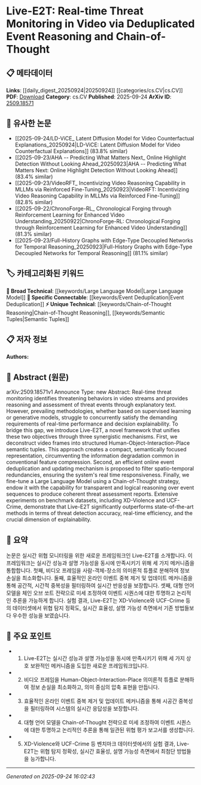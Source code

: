 <!-- KEYWORD_LINKING_METADATA:
{
  "processed_timestamp": "2025-09-24T16:02:43.814510",
  "vocabulary_version": "1.0",
  "selected_keywords": [
    "Large Language Model",
    "Chain-of-Thought Reasoning",
    "Semantic Tuples",
    "Event Deduplication"
  ],
  "rejected_keywords": [],
  "similarity_scores": {
    "Large Language Model": 0.85,
    "Chain-of-Thought Reasoning": 0.78,
    "Semantic Tuples": 0.72,
    "Event Deduplication": 0.77
  },
  "extraction_method": "AI_prompt_based",
  "budget_applied": true,
  "candidates_json": {
    "candidates": [
      {
        "surface": "Large Language Model",
        "canonical": "Large Language Model",
        "aliases": [
          "LLM"
        ],
        "category": "broad_technical",
        "rationale": "The use of Large Language Models is central to the framework's reasoning capability, linking it to broader NLP advancements.",
        "novelty_score": 0.45,
        "connectivity_score": 0.88,
        "specificity_score": 0.7,
        "link_intent_score": 0.85
      },
      {
        "surface": "Chain-of-Thought strategy",
        "canonical": "Chain-of-Thought Reasoning",
        "aliases": [
          "CoT"
        ],
        "category": "unique_technical",
        "rationale": "This strategy is a unique approach for enhancing logical reasoning in threat assessment, linking to cognitive reasoning models.",
        "novelty_score": 0.75,
        "connectivity_score": 0.65,
        "specificity_score": 0.8,
        "link_intent_score": 0.78
      },
      {
        "surface": "Human-Object-Interaction-Place semantic tuples",
        "canonical": "Semantic Tuples",
        "aliases": [
          "HOIP tuples"
        ],
        "category": "unique_technical",
        "rationale": "This novel representation method enhances the semantic understanding of video data, linking to structured data representation.",
        "novelty_score": 0.8,
        "connectivity_score": 0.6,
        "specificity_score": 0.85,
        "link_intent_score": 0.72
      },
      {
        "surface": "Event Deduplication",
        "canonical": "Event Deduplication",
        "aliases": [
          "Redundancy Filtering"
        ],
        "category": "specific_connectable",
        "rationale": "This mechanism ensures real-time performance by reducing data redundancy, linking to data processing techniques.",
        "novelty_score": 0.65,
        "connectivity_score": 0.75,
        "specificity_score": 0.7,
        "link_intent_score": 0.77
      }
    ],
    "ban_list_suggestions": [
      "real-time",
      "framework",
      "methodologies",
      "performance"
    ]
  },
  "decisions": [
    {
      "candidate_surface": "Large Language Model",
      "resolved_canonical": "Large Language Model",
      "decision": "linked",
      "scores": {
        "novelty": 0.45,
        "connectivity": 0.88,
        "specificity": 0.7,
        "link_intent": 0.85
      }
    },
    {
      "candidate_surface": "Chain-of-Thought strategy",
      "resolved_canonical": "Chain-of-Thought Reasoning",
      "decision": "linked",
      "scores": {
        "novelty": 0.75,
        "connectivity": 0.65,
        "specificity": 0.8,
        "link_intent": 0.78
      }
    },
    {
      "candidate_surface": "Human-Object-Interaction-Place semantic tuples",
      "resolved_canonical": "Semantic Tuples",
      "decision": "linked",
      "scores": {
        "novelty": 0.8,
        "connectivity": 0.6,
        "specificity": 0.85,
        "link_intent": 0.72
      }
    },
    {
      "candidate_surface": "Event Deduplication",
      "resolved_canonical": "Event Deduplication",
      "decision": "linked",
      "scores": {
        "novelty": 0.65,
        "connectivity": 0.75,
        "specificity": 0.7,
        "link_intent": 0.77
      }
    }
  ]
}
-->

# Live-E2T: Real-time Threat Monitoring in Video via Deduplicated Event Reasoning and Chain-of-Thought

## 📋 메타데이터

**Links**: [[daily_digest_20250924|20250924]] [[categories/cs.CV|cs.CV]]
**PDF**: [Download](https://arxiv.org/pdf/2509.18571.pdf)
**Category**: cs.CV
**Published**: 2025-09-24
**ArXiv ID**: [2509.18571](https://arxiv.org/abs/2509.18571)

## 🔗 유사한 논문
- [[2025-09-24/LD-ViCE_ Latent Diffusion Model for Video Counterfactual Explanations_20250924|LD-ViCE: Latent Diffusion Model for Video Counterfactual Explanations]] (83.8% similar)
- [[2025-09-23/AHA -- Predicting What Matters Next_ Online Highlight Detection Without Looking Ahead_20250923|AHA -- Predicting What Matters Next: Online Highlight Detection Without Looking Ahead]] (83.4% similar)
- [[2025-09-23/VideoRFT_ Incentivizing Video Reasoning Capability in MLLMs via Reinforced Fine-Tuning_20250923|VideoRFT: Incentivizing Video Reasoning Capability in MLLMs via Reinforced Fine-Tuning]] (82.8% similar)
- [[2025-09-22/ChronoForge-RL_ Chronological Forging through Reinforcement Learning for Enhanced Video Understanding_20250922|ChronoForge-RL: Chronological Forging through Reinforcement Learning for Enhanced Video Understanding]] (81.3% similar)
- [[2025-09-23/Full-History Graphs with Edge-Type Decoupled Networks for Temporal Reasoning_20250923|Full-History Graphs with Edge-Type Decoupled Networks for Temporal Reasoning]] (81.1% similar)

## 🏷️ 카테고리화된 키워드
**🧠 Broad Technical**: [[keywords/Large Language Model|Large Language Model]]
**🔗 Specific Connectable**: [[keywords/Event Deduplication|Event Deduplication]]
**⚡ Unique Technical**: [[keywords/Chain-of-Thought Reasoning|Chain-of-Thought Reasoning]], [[keywords/Semantic Tuples|Semantic Tuples]]

## 📋 저자 정보

**Authors:** 

## 📄 Abstract (원문)

arXiv:2509.18571v1 Announce Type: new 
Abstract: Real-time threat monitoring identifies threatening behaviors in video streams and provides reasoning and assessment of threat events through explanatory text. However, prevailing methodologies, whether based on supervised learning or generative models, struggle to concurrently satisfy the demanding requirements of real-time performance and decision explainability. To bridge this gap, we introduce Live-E2T, a novel framework that unifies these two objectives through three synergistic mechanisms. First, we deconstruct video frames into structured Human-Object-Interaction-Place semantic tuples. This approach creates a compact, semantically focused representation, circumventing the information degradation common in conventional feature compression. Second, an efficient online event deduplication and updating mechanism is proposed to filter spatio-temporal redundancies, ensuring the system's real time responsiveness. Finally, we fine-tune a Large Language Model using a Chain-of-Thought strategy, endow it with the capability for transparent and logical reasoning over event sequences to produce coherent threat assessment reports. Extensive experiments on benchmark datasets, including XD-Violence and UCF-Crime, demonstrate that Live-E2T significantly outperforms state-of-the-art methods in terms of threat detection accuracy, real-time efficiency, and the crucial dimension of explainability.

## 📝 요약

논문은 실시간 위협 모니터링을 위한 새로운 프레임워크인 Live-E2T를 소개합니다. 이 프레임워크는 실시간 성능과 설명 가능성을 동시에 만족시키기 위해 세 가지 메커니즘을 통합합니다. 첫째, 비디오 프레임을 사람-객체-장소의 의미론적 튜플로 분해하여 정보 손실을 최소화합니다. 둘째, 효율적인 온라인 이벤트 중복 제거 및 업데이트 메커니즘을 통해 공간적, 시간적 중복성을 필터링하여 실시간 반응성을 보장합니다. 셋째, 대형 언어 모델을 체인 오브 쏘트 전략으로 미세 조정하여 이벤트 시퀀스에 대한 투명하고 논리적인 추론을 가능하게 합니다. 실험 결과, Live-E2T는 XD-Violence와 UCF-Crime 등의 데이터셋에서 위협 탐지 정확도, 실시간 효율성, 설명 가능성 측면에서 기존 방법들보다 우수한 성능을 보였습니다.

## 🎯 주요 포인트

- 1. Live-E2T는 실시간 성능과 설명 가능성을 동시에 만족시키기 위해 세 가지 상호 보완적인 메커니즘을 도입한 새로운 프레임워크입니다.
- 2. 비디오 프레임을 Human-Object-Interaction-Place 의미론적 튜플로 분해하여 정보 손실을 최소화하고, 의미 중심의 압축 표현을 만듭니다.
- 3. 효율적인 온라인 이벤트 중복 제거 및 업데이트 메커니즘을 통해 시공간 중복성을 필터링하여 시스템의 실시간 응답성을 보장합니다.
- 4. 대형 언어 모델을 Chain-of-Thought 전략으로 미세 조정하여 이벤트 시퀀스에 대한 투명하고 논리적인 추론을 통해 일관된 위협 평가 보고서를 생성합니다.
- 5. XD-Violence와 UCF-Crime 등 벤치마크 데이터셋에서의 실험 결과, Live-E2T는 위협 탐지 정확성, 실시간 효율성, 설명 가능성 측면에서 최첨단 방법들을 능가합니다.


---

*Generated on 2025-09-24 16:02:43*